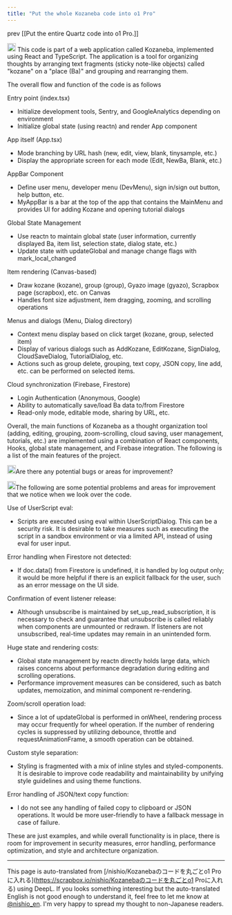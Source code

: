 ```yaml
---
title: "Put the whole Kozaneba code into o1 Pro"
---
```


prev  [[Put the entire Quartz code into o1 Pro.]]

<img src='https://scrapbox.io/api/pages/nishio-en/o1 Pro/icon' alt='o1 Pro.icon' height="19.5"/>
This code is part of a web application called Kozaneba, implemented using React and TypeScript.
The application is a tool for organizing thoughts by arranging text fragments (sticky note-like objects) called "kozane" on a "place (Ba)" and grouping and rearranging them.

The overall flow and function of the code is as follows

Entry point (index.tsx)
- Initialize development tools, Sentry, and GoogleAnalytics depending on environment
- Initialize global state (using reactn) and render App component

App itself (App.tsx)
- Mode branching by URL hash (new, edit, view, blank, tinysample, etc.)
- Display the appropriate screen for each mode (Edit, NewBa, Blank, etc.)

AppBar Component
- Define user menu, developer menu (DevMenu), sign in/sign out button, help button, etc.
- MyAppBar is a bar at the top of the app that contains the MainMenu and provides UI for adding Kozane and opening tutorial dialogs

Global State Management
- Use reactn to maintain global state (user information, currently displayed Ba, item list, selection state, dialog state, etc.)
- Update state with updateGlobal and manage change flags with mark_local_changed

Item rendering (Canvas-based)
- Draw kozane (kozane), group (group), Gyazo image (gyazo), Scrapbox page (scrapbox), etc. on Canvas
- Handles font size adjustment, item dragging, zooming, and scrolling operations

Menus and dialogs (Menu, Dialog directory)
- Context menu display based on click target (kozane, group, selected item)
- Display of various dialogs such as AddKozane, EditKozane, SignDialog, CloudSaveDialog, TutorialDialog, etc.
- Actions such as group delete, grouping, text copy, JSON copy, line add, etc. can be performed on selected items.

Cloud synchronization (Firebase, Firestore)
- Login Authentication (Anonymous, Google)
- Ability to automatically save/load Ba data to/from Firestore
- Read-only mode, editable mode, sharing by URL, etc.

Overall, the main functions of Kozaneba as a thought organization tool (adding, editing, grouping, zoom-scrolling, cloud saving, user management, tutorials, etc.) are implemented using a combination of React components, Hooks, global state management, and Firebase integration. The following is a list of the main features of the project.

<img src='https://scrapbox.io/api/pages/nishio-en/nishio/icon' alt='nishio.icon' height="19.5"/>Are there any potential bugs or areas for improvement?

<img src='https://scrapbox.io/api/pages/nishio-en/o1 Pro/icon' alt='o1 Pro.icon' height="19.5"/>The following are some potential problems and areas for improvement that we notice when we look over the code.

Use of UserScript eval:
- Scripts are executed using eval within UserScriptDialog. This can be a security risk. It is desirable to take measures such as executing the script in a sandbox environment or via a limited API, instead of using eval for user input.

Error handling when Firestore not detected:
- If doc.data() from Firestore is undefined, it is handled by log output only; it would be more helpful if there is an explicit fallback for the user, such as an error message on the UI side.

Confirmation of event listener release:
- Although unsubscribe is maintained by set_up_read_subscription, it is necessary to check and guarantee that unsubscribe is called reliably when components are unmounted or redrawn. If listeners are not unsubscribed, real-time updates may remain in an unintended form.

Huge state and rendering costs:
- Global state management by reactn directly holds large data, which raises concerns about performance degradation during editing and scrolling operations.
- Performance improvement measures can be considered, such as batch updates, memoization, and minimal component re-rendering.

Zoom/scroll operation load:
- Since a lot of updateGlobal is performed in onWheel, rendering process may occur frequently for wheel operation. If the number of rendering cycles is suppressed by utilizing debounce, throttle and requestAnimationFrame, a smooth operation can be obtained.

Custom style separation:
- Styling is fragmented with a mix of inline styles and styled-components. It is desirable to improve code readability and maintainability by unifying style guidelines and using theme functions.

Error handling of JSON/text copy function:
- I do not see any handling of failed copy to clipboard or JSON operations. It would be more user-friendly to have a fallback message in case of failure.

These are just examples, and while overall functionality is in place, there is room for improvement in security measures, error handling, performance optimization, and style and architecture organization.

---
This page is auto-translated from [/nishio/Kozanebaのコードを丸ごとo1 Proに入れる](https://scrapbox.io/nishio/Kozanebaのコードを丸ごとo1 Proに入れる) using DeepL. If you looks something interesting but the auto-translated English is not good enough to understand it, feel free to let me know at [@nishio_en](https://twitter.com/nishio_en). I'm very happy to spread my thought to non-Japanese readers.